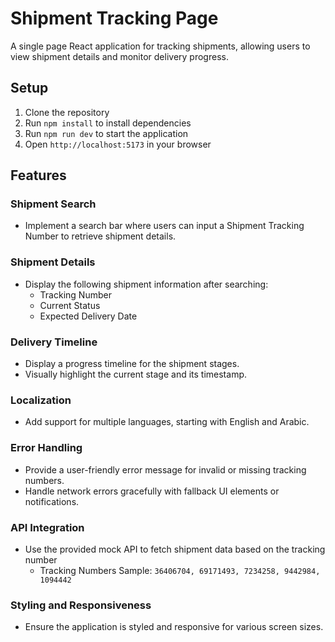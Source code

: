# Shipment Tracking Page

A single page React application for tracking shipments, allowing users to view shipment details and monitor delivery progress.

## Setup
1. Clone the repository
2. Run `npm install` to install dependencies
3. Run `npm run dev` to start the application
4. Open `http://localhost:5173` in your browser

## Features

### Shipment Search
- Implement a search bar where users can input a Shipment Tracking Number to retrieve shipment details.

### Shipment Details
- Display the following shipment information after searching:
  - Tracking Number
  - Current Status
  - Expected Delivery Date 

### Delivery Timeline
- Display a progress timeline for the shipment stages.
- Visually highlight the current stage and its timestamp.

### Localization
- Add support for multiple languages, starting with English and Arabic.

### Error Handling
- Provide a user-friendly error message for invalid or missing tracking numbers.
- Handle network errors gracefully with fallback UI elements or notifications.

### API Integration
- Use the provided mock API to fetch shipment data based on the tracking number
  - Tracking Numbers Sample: `36406704, 69171493, 7234258, 9442984, 1094442`

### Styling and Responsiveness
- Ensure the application is styled and responsive for various screen sizes.

